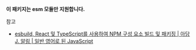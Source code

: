 **이 패키지는 esm 모듈만 지원합니다.**

참고

- [esbuild, React 및 TypeScript를 사용하여 NPM 구성 요소 빌드 및 패키징 | 아담 J. 알링 | 일반 영어로 된 JavaScript](https://javascript.plainenglish.io/develop-and-publish-a-react-component-with-esbuild-and-typescript-3eb756adda6e)